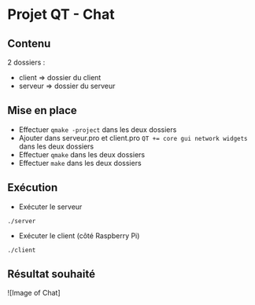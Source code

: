 # Projet QT - Chat 
## Contenu
2 dossiers :
  - client
      => dossier du client
  - serveur
      => dossier du serveur

## Mise en place
* Effectuer ```qmake -project``` dans les deux dossiers
* Ajouter dans serveur.pro et client.pro ```QT += core gui network widgets``` dans les deux dossiers
* Effectuer ```qmake``` dans les deux dossiers
* Effectuer ```make``` dans les deux dossiers

## Exécution
* Exécuter le serveur
```
./server
```

* Exécuter le client (côté Raspberry Pi)
```
./client
```

## Résultat souhaité
![Image of Chat]
